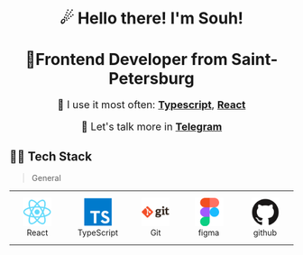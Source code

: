 <h1 align="center">☄  Hello there! I'm Souh!</h1>

<h1 align="center">🗻Frontend Developer from Saint-Petersburg</h1>
<p align="center" style="font-size: 18px;">
🔮 I use it most often: 
<a href="https://www.typescriptlang.org/" target="_blank"><b>Typescript</b></a>,
<a href="https://react.dev/" target="_blank"><b>React</b></a>
</p>

<p align="center" style="font-size: 18px;">
🌌 Let's talk more in  
<a href="https://t.me/souhhhh" target="_blank"><b>Telegram</b></a>
</p>

 
## 🐱‍👤 Tech Stack

> General
<table width='100%'>
  <tr>
    <td align="center" width="130" height="90">
      <a href="#souh">
        <img src="https://github.com/devicons/devicon/blob/master/icons/react/react-original.svg" width="50" height="50" alt="javascript" />
      </a>
      <br>React
    </td>
    <td align="center" width="130" height="90">
      <a href="#souh">
        <img src="https://github.com/devicons/devicon/blob/master/icons/typescript/typescript-original.svg" width="50" height="50" alt="typescript" />
      </a>
      <br>TypeScript
    </td>
        <td align="center" width="130" height="90">
      <a href="#souh">
        <img src="https://github.com/devicons/devicon/blob/master/icons/git/git-original-wordmark.svg" width="50" height="50" alt="Html5" />
      </a>
      <br>Git
    </td>
    <td align="center" width="130" height="90">
      <a href="#souh" >
        <img src="https://raw.githubusercontent.com/devicons/devicon/1119b9f84c0290e0f0b38982099a2bd027a48bf1/icons/figma/figma-original.svg" width="50" height="50" alt="figma" />
      </a>
      <br>figma
    </td>
     <td align="center" width="130" height="90"> 
      <a href="#souh" >
        <img src="https://github.com/devicons/devicon/blob/master/icons/github/github-original.svg" width="50" height="50" alt="github" />
      </a>
      <br>github
    </td>
  </tr> 
</table>
